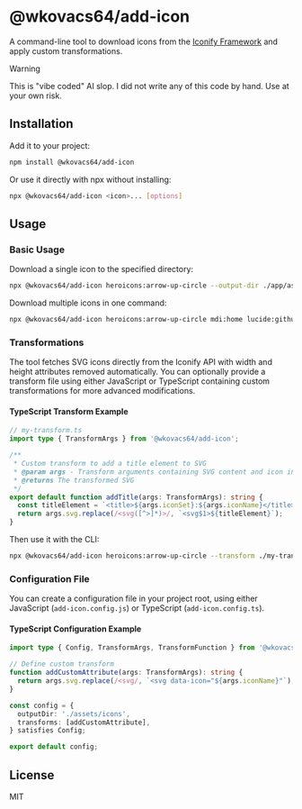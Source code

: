# @wkovacs64/add-icon

A command-line tool to download icons from the [Iconify Framework](https://iconify.design/) and
apply custom transformations.

<!-- prettier-ignore -->
> [!WARNING]
> This is "vibe coded" AI slop. I did not write any of this code by hand. Use at your own risk.

## Installation

Add it to your project:

```bash
npm install @wkovacs64/add-icon
```

Or use it directly with npx without installing:

```bash
npx @wkovacs64/add-icon <icon>... [options]
```

## Usage

### Basic Usage

Download a single icon to the specified directory:

```bash
npx @wkovacs64/add-icon heroicons:arrow-up-circle --output-dir ./app/assets/svg-icons
```

Download multiple icons in one command:

```bash
npx @wkovacs64/add-icon heroicons:arrow-up-circle mdi:home lucide:github --output-dir ./app/assets/svg-icons
```

### Transformations

The tool fetches SVG icons directly from the Iconify API with width and height attributes removed
automatically. You can optionally provide a transform file using either JavaScript or TypeScript
containing custom transformations for more advanced modifications.

#### TypeScript Transform Example

```ts
// my-transform.ts
import type { TransformArgs } from '@wkovacs64/add-icon';

/**
 * Custom transform to add a title element to SVG
 * @param args - Transform arguments containing SVG content and icon information
 * @returns The transformed SVG
 */
export default function addTitle(args: TransformArgs): string {
  const titleElement = `<title>${args.iconSet}:${args.iconName}</title>`;
  return args.svg.replace(/<svg([^>]*)>/, `<svg$1>${titleElement}`);
}
```

Then use it with the CLI:

```bash
npx @wkovacs64/add-icon heroicons:arrow-up-circle --transform ./my-transform.ts
```

### Configuration File

You can create a configuration file in your project root, using either JavaScript
(`add-icon.config.js`) or TypeScript (`add-icon.config.ts`).

#### TypeScript Configuration Example

```ts
import type { Config, TransformArgs, TransformFunction } from '@wkovacs64/add-icon';

// Define custom transform
function addCustomAttribute(args: TransformArgs): string {
  return args.svg.replace(/<svg/, `<svg data-icon="${args.iconName}"`);
}

const config = {
  outputDir: './assets/icons',
  transforms: [addCustomAttribute],
} satisfies Config;

export default config;
```

## License

MIT
